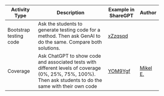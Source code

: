 | Activity Type                    | Description                                                                                                                 | Example in ShareGPT                                                          |  Author |
|----------------------------------|-----------------------------------------------------------------------------------------------------------------------------|------------------------------------------------------------------------------|----------
| Bootstrap testing code           | Ask the students to generate testing code for a method. Then ask GenAI to do the same. Compare both solutions.               | [xZzqsqd](https://sharegpt.com/c/xZzqsqd)                                   | 
| Coverage           | Ask ChatGPT to show code and associated tests with different levels of coverage (0%, 25%, 75%, 100%). Then ask students to do the same with their own code               | [YOM9Ygf](https://sharegpt.com/c/YOM9Ygf)     | [Mikel E.](https://github.com/mikel-egana-aranguren)
